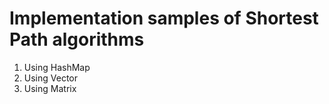 # Implementation samples of Shortest Path algorithms

1. Using HashMap
2. Using Vector
3. Using Matrix
